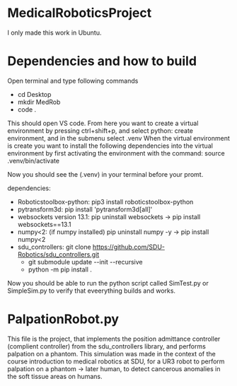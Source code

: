 # MedicalRoboticsProject

I only made this work in Ubuntu.

# Dependencies and how to build
Open terminal and type following commands
- cd Desktop
- mkdir MedRob
- code .

This should open VS code. From here you want to create a virtual environment by pressing ctrl+shift+p, and select python: create environment, and in the submenu select .venv
When the virtual environment is create you want to install the following dependencies into the virtual environment by first activating the environment with the command: source .venv/bin/activate

Now you should see the (.venv) in your terminal before your promt.

dependencies:
 - Roboticstoolbox-python: pip3 install roboticstoolbox-python
 -  pytransform3d: pip install 'pytransform3d[all]'
 -  websockets version 13.1: pip uninstall websockets -> pip install websockets==13.1
 -  numpy<2: (if numpy installed) pip uninstall numpy -y -> pip install numpy<2
 -  sdu_controllers: git clone https://github.com/SDU-Robotics/sdu_controllers.git
     - git submodule update --init --recursive
     - python -m pip install .

Now you should be able to run the python script called SimTest.py or SimpleSim.py to verify that eveerything builds and works.

# PalpationRobot.py
This file is the project, that implements the position admittance controller (complient controller) from the sdu_controllers library, and performs palpation on a phantom.
This simulation was made in the context of the course introduction to medical robotics at SDU, for a UR3 robot to perform palpation on a phantom -> later human, to detect cancerous anomalies in the soft tissue areas on humans.
